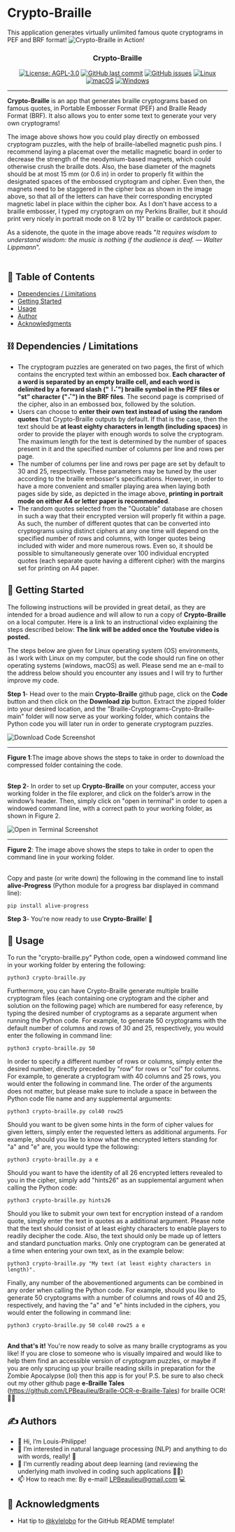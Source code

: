 # Crypto-Braille
This application generates virtually unlimited famous quote cryptograms in PEF and BRF format! 
![Crypto-Braille in Action!](https://github.com/LPBeaulieu/Braille-Cryptograms-Crypto-Braille/blob/main/Crypto-Braille%20Thumbnail.jpg)
<h3 align="center">Crypto-Braille</h3>
<div align="center">
  
  [![License: AGPL-3.0](https://img.shields.io/badge/License-AGPLv3.0-brightgreen.svg)](https://github.com/LPBeaulieu/Braille-Cryptograms-Crypto-Braille/blob/main/LICENSE)
[![GitHub last commit](https://img.shields.io/github/last-commit/LPBeaulieu/Braille-Cryptograms-Crypto-Braille)](https://github.com/LPBeaulieu/Braille-Cryptograms-Crypto-Braille)
[![GitHub issues](https://img.shields.io/github/issues/LPBeaulieu/Braille-Cryptograms-Crypto-Braille)](https://github.com/LPBeaulieu/Braille-Cryptograms-Crypto-Braille)
[![Linux](https://svgshare.com/i/Zhy.svg)](https://svgshare.com/i/Zhy.svg)
[![macOS](https://svgshare.com/i/ZjP.svg)](https://svgshare.com/i/ZjP.svg)
[![Windows](https://svgshare.com/i/ZhY.svg)](https://svgshare.com/i/ZhY.svg)
  
</div>

---

<p align="left"> <b>Crypto-Braille</b> is an app that generates braille cryptograms based on famous quotes, in Portable Embosser Format (PEF) and Braille Ready Format (BRF). It also allows you to enter some text to generate your very own cryptograms!

The image above shows how you could play directly on embossed cryptogram puzzles, with the help of braille-labelled magnetic push pins. I recommend laying a placemat over the metallic magnetic board in order to decrease the strength of the neodymium-based magnets, which could otherwise crush the braille dots. Also, the base diameter of the magnets should be at most 15 mm (or 0.6 in) in order to properly fit within the designated spaces of the embossed cryptogram and cipher. Even then, the magnets need to be staggered in the cipher box as shown in the image above, so that all of the letters can have their corresponding encrypted magnetic label in place within the cipher box. As I don't have access to a braille embosser, I typed my cryptogram on my Perkins Brailler, but it should print very nicely in portrait mode on 8 1/2 by 11" braille or cardstock paper.</p> 
<p>As a sidenote, the quote in the image above reads "<i>It requires wisdom to understand wisdom: the music is nothing if the audience is deaf. — Walter Lippmann</i>".<br><br>
</p>

## 📝 Table of Contents
- [Dependencies / Limitations](#limitations)
- [Getting Started](#getting_started)
- [Usage](#usage)
- [Author](#author)
- [Acknowledgments](#acknowledgments)

## ⛓️ Dependencies / Limitations <a name = "limitations"></a>
- The cryptogram puzzles are generated on two pages, the first of which contains the encrypted text within an embossed box. <b>Each character of a word is separated by an empty braille cell, and each word is delimited by a forward slash ("⠸⠌") braille symbol in the PEF files or "st" character ("⠌") in the BRF files</b>. The second page is comprised of the cipher, also in an embossed box, followed by the solution. 
- Users can choose to <b>enter their own text instead of using the random quotes</b> that Crypto-Braille outputs by default. If that is the case, then the text should be <b>at least eighty characters in length (including spaces)</b> in order to provide the player with enough words to solve the cryptogram. The maximum length for the text is determined by the number of spaces present in it and the specified number of columns per line and rows per page.
- The number of columns per line and rows per page are set by default to 30 and 25, respectively. These parameters may be tuned by the user according to the braille embosser's specifications. However, in order to have a more convenient and smaller playing area when laying both pages side by side, as depicted in the image above, <b>printing in portrait mode on either A4 or letter paper is recommended</b>.
- The random quotes selected from the "Quotable" database are chosen in such a way that their encrypted version will properly fit within a page. As such, the number of different quotes that can be converted into cryptograms using distinct ciphers at any one time will depend on the specified number of rows and columns, with longer quotes being included with wider and more numerous rows. Even so, it should be possible to  simultaneously generate over 100 individual encrypted quotes (each separate quote having a different cipher) with the margins set for printing on A4 paper.



## 🏁 Getting Started <a name = "getting_started"></a>

The following instructions will be provided in great detail, as they are intended for a broad audience and will
allow to run a copy of <b>Crypto-Braille</b> on a local computer. Here is a link to an instructional video explaining the steps described below: **The link will be added once the Youtube video is posted.**

The steps below are given for Linux operating system (OS) environments, as I work with Linux on my computer, but the code should run fine on other operating systems (windows, macOS) as well. Please send me an e-mail to the address below should you encounter any issues and I will try to further improve my code.

<b>Step 1</b>- Head over to the main <b>Crypto-Braille</b> github page, click on the <b>Code</b> button and then click on the <b>Download zip</b> button.
Extract the zipped folder into your desired location, and the "Braille-Cryptograms-Crypto-Braille-main" folder will now serve as your working folder, which contains the Python code you will later run in order to generate cryptogram puzzles.   

![Download Code Screenshot](https://github.com/LPBeaulieu/Braille-Cryptograms-Crypto-Braille/blob/main/Download%20Folder%20Illustration.svg)<hr>
<b>Figure 1</b>:The image above shows the steps to take in order to download the compressed folder containing the code.<br><br>

<b>Step 2</b>- In order to set up <b>Crypto-Braille</b> on your computer, access your working folder in the file explorer, and click on the folder’s arrow in the window’s header. Then, simply click on "open in terminal" in order to open a windowed command line, with a correct path to your working folder, as shown in Figure 2.

![Open in Terminal Screenshot](https://github.com/LPBeaulieu/Braille-Cryptograms-Crypto-Braille/blob/main/Open%20in%20Terminal%20Illustration.svg)<hr>
<b>Figure 2</b>: The image above shows the steps to take in order to open the command line in your working folder.<br><br>

 Copy and paste (or write down) the following in the command line to install <b>alive-Progress</b> (Python module for a progress bar displayed in command line): 
```
pip install alive-progress
```

<b>Step 3</b>- You're now ready to use <b>Crypto-Braille</b>! 🎉

## 🎈 Usage <a name="usage"></a>
To run the "crypto-braille.py" Python code, open a windowed command line in your working folder by entering the following:                
```              
python3 crypto-braille.py
```

Furthermore, you can have Crypto-Braille generate multiple braille cryptogram files (each containing one cryptogram and the cipher and solution on the following page) which are numbered for easy reference, by typing the desired number of cryptograms as a separate argument when running the Python code. For example, to generate 50 cryptograms with the default number of columns and rows of 30 and 25, respectively, you would enter the following in command line:
```              
python3 crypto-braille.py 50
```

In order to specify a different number of rows or columns, simply enter the desired number, directly preceded by "row" for rows or "col" for columns. For example, to generate a cryptogram with 40 columns and 25 rows, you would enter the following in command line. The order of the arguments does not matter, but please make sure to include a space in between the Python code file name and any supplemental arguments: 
```              
python3 crypto-braille.py col40 row25
```

Should you want to be given some hints in the form of cipher values for given letters, simply enter the requested letters as additional arguments. For example, should you like to know what the encrypted letters standing for "a" and "e" are, you would type the following:
```              
python3 crypto-braille.py a e
```

Should you want to have the identity of all 26 encrypted letters revealed to you in the cipher, simply add "hints26" as an supplemental argument when calling the Python code:
```              
python3 crypto-braille.py hints26
```

Should you like to submit your own text for encryption instead of a random quote, simply enter the text in quotes as a additional argument. Please note that the text should consist of at least eighty characters to enable players to readily decipher the code. Also, the text should only be made up of letters and standard punctuation marks. Only one cryptogram can be generated at a time when entering your own text, as in the example below:
```              
python3 crypto-braille.py "My text (at least eighty characters in length)".
```

Finally, any number of the abovementioned arguments can be combined in any order when calling the Python code. For example, should you like to generate 50 cryptograms with a number of columns and rows of 40 and 25, respectively, and having the "a" and "e" hints included in the ciphers, you would enter the following in command line:
```
python3 crypto-braille.py 50 col40 row25 a e
```

 <br><b>And that's it!</b> You're now ready to solve as many braille cryptograms as you like! If you are close to someone who is visually impaired and would like to help them find an accessible version of cryptogram puzzles, or maybe if you are only sprucing up your braille reading skills in preparation for the Zombie Apocalypse (lol) then this app is for you! P.S. be sure to also check out my other github page <b>e-Braille Tales</b> (https://github.com/LPBeaulieu/Braille-OCR-e-Braille-Tales) for braille OCR!🎉📖
  
  
## ✍️ Authors <a name = "author"></a>
- 👋 Hi, I’m Louis-Philippe!
- 👀 I’m interested in natural language processing (NLP) and anything to do with words, really! 📝
- 🌱 I’m currently reading about deep learning (and reviewing the underlying math involved in coding such applications 🧮😕)
- 📫 How to reach me: By e-mail! LPBeaulieu@gmail.com 💻


## 🎉 Acknowledgments <a name = "acknowledgments"></a>
- Hat tip to [@kylelobo](https://github.com/kylelobo) for the GitHub README template!




<!---
LPBeaulieu/LPBeaulieu is a ✨ special ✨ repository because its `README.md` (this file) appears on your GitHub profile.
You can click the Preview link to take a look at your changes.
--->
